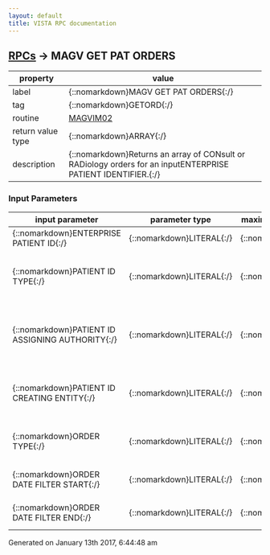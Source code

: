```yaml
---
layout: default
title: VISTA RPC documentation
---
```




## [RPCs](TableOfContent.md) &#8594; MAGV GET PAT ORDERS 

 property | value 
--- | --- 
 label | {::nomarkdown}MAGV GET PAT ORDERS{:/}
 tag | {::nomarkdown}GETORD{:/}
 routine | [MAGVIM02](http://code.osehra.org/dox/Routine_MAGVIM02_source.html)
 return value type | {::nomarkdown}ARRAY{:/}
 description | {::nomarkdown}Returns an array of CONsult or RADiology orders for an inputENTERPRISE PATIENT IDENTIFIER.{:/}

### Input Parameters

| input parameter | parameter type | maximum data length | required | description | 
| --- | --- | --- | --- | --- | 
| {::nomarkdown}ENTERPRISE PATIENT ID{:/} | {::nomarkdown}LITERAL{:/} | {::nomarkdown}999{:/} | {::nomarkdown}true{:/} | {::nomarkdown}ENTERPRISE PATIENT ID.{:/} | 
| {::nomarkdown}PATIENT ID TYPE{:/} | {::nomarkdown}LITERAL{:/} | {::nomarkdown}1{:/} | {::nomarkdown}true{:/} | {::nomarkdown}Single character per ID TYPE field (#.03) of theIMAGING PATIENT REFERENCE file (#2005.6).{:/} | 
| {::nomarkdown}PATIENT ID ASSIGNING AUTHORITY{:/} | {::nomarkdown}LITERAL{:/} | {::nomarkdown}1{:/} | {::nomarkdown}true{:/} | {::nomarkdown}Single character per ASSIGNING AUTHORITY field (#.02) of theIMAGING PATIENT REFERENCE file (#2005.6).{:/} | 
| {::nomarkdown}PATIENT ID CREATING ENTITY{:/} | {::nomarkdown}LITERAL{:/} | {::nomarkdown}30{:/} | {::nomarkdown}true{:/} | {::nomarkdown}Free text per CREATING ENTITY field (#.04) of the IMAGING PATIENT REFERENCE file (#2005.6).{:/} | 
| {::nomarkdown}ORDER TYPE{:/} | {::nomarkdown}LITERAL{:/} | {::nomarkdown}3{:/} | {::nomarkdown}true{:/} | {::nomarkdown}Free text as \CON\ for Consult Orders, \RAD\ for Radiology Orders.{:/} | 
| {::nomarkdown}ORDER DATE FILTER START{:/} | {::nomarkdown}LITERAL{:/} | {::nomarkdown}8{:/} | {::nomarkdown}true{:/} | {::nomarkdown}A date formatted as MMDDYYYY.{:/} | 
| {::nomarkdown}ORDER DATE FILTER END{:/} | {::nomarkdown}LITERAL{:/} | {::nomarkdown}8{:/} | {::nomarkdown}true{:/} | {::nomarkdown}A date formatted as MMDDYYYY.{:/} | 




 Generated on January 13th 2017, 6:44:48 am